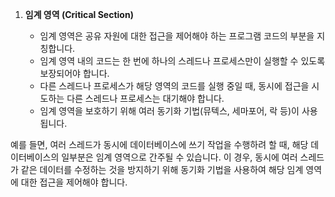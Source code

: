 1. **임계 영역 (Critical Section)**
    
    - 임계 영역은 공유 자원에 대한 접근을 제어해야 하는 프로그램 코드의 부분을 지칭합니다.
    - 임계 영역 내의 코드는 한 번에 하나의 스레드나 프로세스만이 실행할 수 있도록 보장되어야 합니다.
    - 다른 스레드나 프로세스가 해당 영역의 코드를 실행 중일 때, 동시에 접근을 시도하는 다른 스레드나 프로세스는 대기해야 합니다.
    - 임계 영역을 보호하기 위해 여러 동기화 기법(뮤텍스, 세마포어, 락 등)이 사용됩니다.

예를 들면, 여러 스레드가 동시에 데이터베이스에 쓰기 작업을 수행하려 할 때, 해당 데이터베이스의 일부분은 임계 영역으로 간주될 수 있습니다. 이 경우, 동시에 여러 스레드가 같은 데이터를 수정하는 것을 방지하기 위해 동기화 기법을 사용하여 해당 임계 영역에 대한 접근을 제어해야 합니다.
